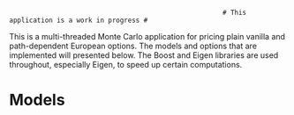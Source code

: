                                                           # This application is a work in progress #

This is a multi-threaded Monte Carlo application for pricing plain vanilla and path-dependent European options. The models and options that are implemented will presented below. The Boost and Eigen libraries are used throughout, especially Eigen, to speed up certain computations.

# Models #

